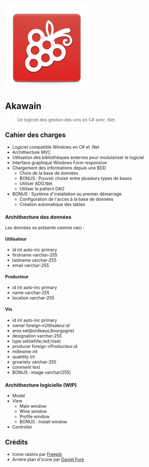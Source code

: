 ![Icon](Akawain.svg)

# Akawain
> Un logiciel des gestion des vins en C# avec .Net

## Cahier des charges

* Logiciel compatible Windows en C# et .Net
* Archithecture MVC
* Utilisation des bibliothèques externes pour modulariser le logiciel
* Interface graphique Windows Form responsive
* Chargement des informations depuis une BDD
  * Choix de la base de données
  * BONUS : Pouvoir choisir entre plusieurs types de bases
  * Utiliser ADO.Net
  * Utiliser le pattern DAO
* BONUS : Système d'installation au premier démarrage
  * Configuration de l'acces à la base de données
  * Création automatique des tables

### Archithecture des données

Les données se présente comme ceci : 

#### Utilisateur

* id int auto-inc primary
* firstname varchar-255
* lastname varchar-255
* email varchar-255

#### Producteur

* id int auto-inc primary
* name varchar-255
* location varchar-255

#### Vin

* id int auto-inc primary
* owner foreign->Utilisateur.id
* area set(bordeaux;bourgogne)
* designation varchar-255
* type set(white;red;rose)
* producer foreign->Producteur.id
* millesime int
* quantity int
* grvariety varchar-255
* comment text
* BONUS : image varchar(255)

### Archithecture logicielle (WIP)

* Model
* View
  * Main window
  * Wine window
  * Profile window
  * BONUS : Install window
* Controller


## Crédits

* Icone raisins par [Freepik](http://www.flaticon.com/authors/freepik)
* Arrière plan d'icone par [Daniel Foré](http://danrabbit.deviantart.com/)
